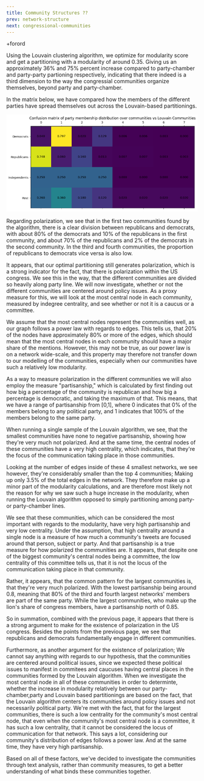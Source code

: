 ```yaml
---
title: Community Structures ??
prev: network-structure
next: congressional-communities
---
```

+forord

<!-- Louvain:   
            Confusion matrix
            Community size (power law) (farve efter parti?)
            Evt. statistisk tests
-->

Using the Louvain clustering algorithm, we optimize for modularity score and get a partitioning with a modularity of around 0.35. Giving us an approximately 36% and 75% percent increase compared to party-chamber and party-party partioning respectively, indicating that there indeed is a third dimension to the way the congressial communities organize themselves, beyond party and party-chamber.

In the matrix below, we have compared how the members of the different parties have spread themselves out across the Louvain-based partitionings. 

![](/images/Matrix.png)

Regarding polarization, we see that in the first two communities found by the algorithm, there is a clear division between republicans and democrats, with about 80% of the democrats and 10% of the republicans in the first community, and about 70% of the republicans and 2% of the democrats in the second community. In the third and fourth communities, the proportion of republicans to democrats vice versa is also low.

It appears, that our optimal partitioning still generates polarization, which is a strong indicator for the fact, that there is polarization within the US congress. We see this in the way, that the different communities are divided so heavily along party line. We will now investigate, whether or not the different communities are centered around policy issues. As a proxy measure for this, we will look at the most central node in each community, measured by indegree centrality, and see whether or not it is a caucus or a committee.

We assume that the most central nodes represent the communities well, as our graph follows a power law with regards to edges. This tells us, that 20% of the nodes have approximately 80% or more of the edges, which should mean that the most central nodes in each community should have a major share of the mentions. However, this may not be true, as our power law is on a network wide-scale, and this property may therefore not transfer down to our modelling of the communities, especially when our communities have such a relatively low modularity.

As a way to measure polarization in the different communities we will also employ the measure "partisanship," which is calculated by first finding out how big a percentage of the community is republican and how big a percentage is democratic, and taking the maximum of that. This means, that we have a range of partisanship from [0,1], where 0 indicates that 0% of the members belong to any political party, and 1 indicates that 100% of the members belong to the same party.


<!-- ^Mangler lige at poste mein graf her -->

When running a single sample of the Louvain algorithm, we see, that the smallest communities have none to negative partisanship, showing how they're very much not polarized. And at the same time, the central nodes of these communities have a very high centrality, which indicates, that they're the focus of the communication taking place in those communities. 

Looking at the number of edges inside of these 4 smallest networks, we see however, they're considerably smaller than the top 4 communities; Making up only 3.5% of the total edges in the network. They therefore make up a minor part of the modularity calculations, and are therefore most likely not the reason for why we saw such a huge increase in the modularity, when running the Louvain algorithm opposed to simply partitioning among party- or party-chamber lines.

We see that these communities, which can be considered the most important with regards to the modularity, have very high partisanship and very low centrality. Under the assumption, that high centrality around a single node is a measure of how much a community's tweets are focused around that person, subject or party. And that partisanship is a true measure for how polarized the communities are. It appears, that despite one of the biggest community's central nodes being a committee, the low centrality of this committee tells us, that it is not the locus of the communication taking place in that community.

Rather, it appears, that the common pattern for the largest communities is, that they're very much polarized.  With the lowest partisanship being around 0.8, meaning that 80% of the third and fourth largest networks' members are part of the same party. While the largest communities, who make up the lion's share of congress members, have a partisanship north of 0.85.

So in summation, combined with the previous page, it appears that there is a strong argument to make for the existence of polarization in the US congress. Besides the points from the previous page, we see that republicans and democrats fundamentally engage in different communities. 

Furthermore, as another argument for the existence of polarization; We cannot say anything with regards to our hypothesis, that the communities are centered around political issues, since we expected these political issues to manifest in commitees and caucuses having central places in the communities formed by the Louvain algorithm. When we investigate the most central node in all of these communities in order to determinte, whether the increase in modularity relatively between our party-chamber,party and Louvain based partitionings are based on the fact, that the Louvain algorithm centers its communities around policy issues and not necessarily political party. We're met with the fact, that for the largest communities, there is such a low centrality for the community's most central node, that even when the community's most central node is a committee, it has such a low centrality, that it cannot be considered the locus of communication for that network. This says a lot, considering our community's distribution of edges follows a power law. And at the same time, they have very high partisanship. 

<!-- ^Skal lige omskrives, når kl ikke er 03 om morgenen, lol -->


Based on all of these factors, we've decided to investigate the communities through text analysis, rather than community measures, to get a better understanding of what binds these communities together.



<!--  -->



<!--
Lorem ipsum dolor sit amet, consectetur adipiscing elit. In nulla tellus, tempus sed lobortis quis, venenatis ac ante. Maecenas accumsan augue ultricies metus hendrerit, in ultrices urna fringilla. Suspendisse lobortis egestas magna, sit amet fermentum ligula tincidunt vitae. Suspendisse cursus non dui a vulputate. Cras vestibulum vulputate enim eu placerat. Ut scelerisque semper justo sit amet auctor. Aliquam sit amet iaculis tortor.

> Nulla in justo hendrerit, tincidunt mauris et, porta est. Donec in leo vitae est ultrices dapibus id nec tortor. Maecenas ut ipsum eu nisl cursus facilisis scelerisque eu ex. Aliquam euismod elementum libero, at vehicula ipsum.

Nam commodo lorem quis tortor euismod, ut ultrices orci aliquet. Sed eget dui nec sem ullamcorper convallis id nec ante. Aliquam ultricies a massa quis semper. Donec suscipit augue ut sagittis hendrerit. Aliquam erat volutpat. Proin aliquet maximus nibh, id aliquet justo maximus at. Sed accumsan ante id aliquam pellentesque. Aliquam nec hendrerit quam. Suspendisse maximus eros sollicitudin, accumsan turpis eu, blandit nulla. Nunc lorem elit, molestie at libero gravida, placerat consectetur ante. Sed tincidunt viverra tellus a vehicula.

Lorem ipsum dolor sit amet, consectetur adipiscing elit. Nam blandit lobortis turpis. Praesent porttitor, turpis eu posuere molestie, sem dolor scelerisque sapien, eu aliquet ante felis ac metus. Pellentesque semper ultricies urna. Aenean auctor, turpis ut convallis ultrices, eros tellus bibendum risus, eu varius velit ante et diam. In suscipit lorem orci, eu placerat nibh dignissim ut. Nullam consequat nisl dui, in ornare risus porttitor sed. Integer vitae nibh semper purus ultrices rutrum. Pellentesque non diam ornare, imperdiet elit a, tempus lacus. Suspendisse viverra euismod dapibus.
-->
